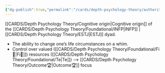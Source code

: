 ```yaml
---
{"dg-publish":true,"permalink":"/cards/depth-psychology-theory/authority/","created":"2022-12-31T17:42:03.357+01:00","updated":"2023-04-27T15:23:07.507+02:00"}
---
```



[[CARDS/Depth Psychology Theory/Cognitive origin\|Cognitive origin]] of the [[CARDS/Depth Psychology Theory/Foundational/INFP\|INFP]] | [[CARDS/Depth Psychology Theory/ESTJ\|ESTJ]] dyad. 

- The ability to change one’s life circumstances on a whim. 
- Control over valued ([[CARDS/Depth Psychology Theory/Foundational/Fi🧭\|Fi🧭]]) resources ([[CARDS/Depth Psychology Theory/Foundational/Te\|Te]]) --> [[CARDS/Depth Psychology Theory/Outcome🏆\|Outcome🏆]] focus 